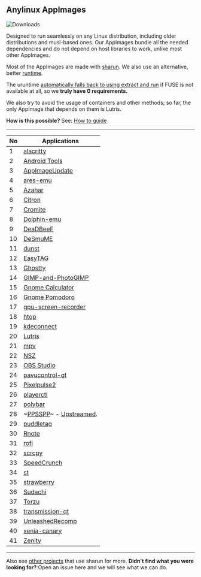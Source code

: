 ## **Anylinux AppImages**

![Downloads](https://img.shields.io/endpoint?url=https://cdn.jsdelivr.net/gh/pkgforge-dev/Anylinux-AppImages@main/.github/badge.json)

Designed to run seamlessly on any Linux distribution, including older distributions and musl-based ones. Our AppImages bundle all the needed dependencies and do not depend on host libraries to work, unlike most other AppImages.

Most of the AppImages are made with [sharun](https://github.com/VHSgunzo/sharun). We also use an alternative, better [runtime](https://github.com/VHSgunzo/uruntime).

The uruntime [automatically falls back to using extract and run](https://github.com/VHSgunzo/uruntime?tab=readme-ov-file#built-in-configuration) if FUSE is not available at all, so we **truly have 0 requirements.**

We also try to avoid the usage of containers and other methods; so far, the only AppImage that depends on them is Lutris.

**How is this possible?** See: [How to guide](https://github.com/pkgforge-dev/Anylinux-AppImages/blob/main/HOW-TO-MAKE-THESE.md)

---

| No  | Applications                                                                                                             |
| --- | ------------------------------------------------------------------------------------------------------------------------ |
| 1   | [alacritty](https://github.com/pkgforge-dev/alacritty-AppImage)                                                          |
| 2   | [Android Tools](https://github.com/pkgforge-dev/android-tools-AppImage)                                                  |
| 3   | [AppImageUpdate](https://github.com/pkgforge-dev/AppImageUpdate-Enhanced-Edition)                                        |
| 4   | [ares-emu](https://github.com/pkgforge-dev/ares-emu-appimage)                                                            |
| 5   | [Azahar](https://github.com/pkgforge-dev/Azahar-AppImage-Enhanced)                                                       |
| 6   | [Citron](https://github.com/pkgforge-dev/Citron-AppImage)                                                                |
| 7   | [Cromite](https://github.com/pkgforge-dev/Cromite-AppImage)                                                              |
| 8   | [Dolphin-emu](https://github.com/pkgforge-dev/Dolphin-emu-AppImage)                                                      |
| 9   | [DeaDBeeF](https://github.com/pkgforge-dev/DeaDBeeF-AppImage)                                                            |
| 10  | [DeSmuME](https://github.com/pkgforge-dev/DeSmuME-AppImage)                                                              |
| 11  | [dunst](https://github.com/pkgforge-dev/dunst-AppImage)                                                                  |
| 12  | [EasyTAG](https://github.com/pkgforge-dev/EasyTAG-AppImage)                                                              |
| 13  | [Ghostty](https://github.com/pkgforge-dev/ghostty-appimage)                                                              |
| 14  | [GIMP-and-PhotoGIMP](https://github.com/pkgforge-dev/GIMP-and-PhotoGIMP-AppImage)                                        |
| 15  | [Gnome Calculator](https://github.com/pkgforge-dev/Gnome-Calculator-AppImage)                                            |
| 16  | [Gnome Pomodoro](https://github.com/pkgforge-dev/gnome-pomodoro-appimage)                                                |
| 17  | [gpu-screen-recorder](https://github.com/pkgforge-dev/gpu-screen-recorder-AppImage)                                      |
| 18  | [htop](https://github.com/pkgforge-dev/htop-AppImage)                                                                    |
| 19  | [kdeconnect](https://github.com/pkgforge-dev/kdeconnect-AppImage)                                                        |
| 20  | [Lutris](https://github.com/pkgforge-dev/Lutris-AppImage)                                                                |
| 21  | [mpv](https://github.com/pkgforge-dev/mpv-AppImage)                                                                      |
| 22  | [NSZ](https://github.com/pkgforge-dev/NSZ-AppImage)                                                                      |
| 23  | [OBS Studio](https://github.com/pkgforge-dev/OBS-Studio-AppImage)                                                        |
| 24  | [pavucontrol-qt](https://github.com/pkgforge-dev/pavucontrol-qt-AppImage)                                                |
| 25  | [Pixelpulse2](https://github.com/pkgforge-dev/Pixelpulse2-AppImage)                                                      |
| 26  | [playerctl](https://github.com/pkgforge-dev/playerctl-AppImage)                                                          |
| 27  | [polybar](https://github.com/pkgforge-dev/polybar-AppImage)                                                              |
| 28  | ~[PPSSPP](https://github.com/pkgforge-dev/PPSSPP-AppImage)~ - [Upstreamed](https://github.com/hrydgard/ppsspp/releases). |
| 29  | [puddletag](https://github.com/pkgforge-dev/puddletag-AppImage)                                                          |
| 30  | [Rnote](https://github.com/pkgforge-dev/Rnote-AppImage)                                                                  |
| 31  | [rofi](https://github.com/pkgforge-dev/rofi-AppImage)                                                                    |
| 32  | [scrcpy](https://github.com/pkgforge-dev/scrcpy-AppImage)                                                                |
| 33  | [SpeedCrunch](https://github.com/pkgforge-dev/SpeedCrunch-AppImage)                                                      |
| 34  | [st](https://github.com/pkgforge-dev/st-AppImage)                                                                        |
| 35  | [strawberry](https://github.com/pkgforge-dev/strawberry-AppImage)                                                        |
| 36  | [Sudachi](https://github.com/pkgforge-dev/Sudachi-AppImage)                                                              |
| 37  | [Torzu](https://github.com/pkgforge-dev/Torzu-AppImage)                                                                  |
| 38  | [transmission-qt](https://github.com/pkgforge-dev/transmission-qt-AppImage)                                              |
| 39  | [UnleashedRecomp](https://github.com/pkgforge-dev/UnleashedRecomp-AppImage)                                              |
| 40  | [xenia-canary](https://github.com/pkgforge-dev/xenia-canary-AppImage)                                                    |
| 41  | [Zenity](https://github.com/pkgforge-dev/Zenity-GTK3-AppImage)                                                           |

---

Also see [other projects](https://github.com/VHSgunzo/sharun?tab=readme-ov-file#projects-that-use-sharun) that use sharun for more. **Didn't find what you were looking for?** Open an issue here and we will see what we can do.
